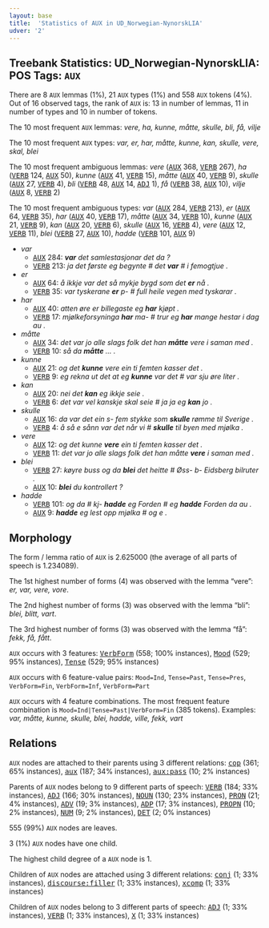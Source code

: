 ```yaml
---
layout: base
title:  'Statistics of AUX in UD_Norwegian-NynorskLIA'
udver: '2'
---
```


## Treebank Statistics: UD_Norwegian-NynorskLIA: POS Tags: `AUX`

There are 8 `AUX` lemmas (1%), 21 `AUX` types (1%) and 558 `AUX` tokens (4%).
Out of 16 observed tags, the rank of `AUX` is: 13 in number of lemmas, 11 in number of types and 10 in number of tokens.

The 10 most frequent `AUX` lemmas: <em>vere, ha, kunne, måtte, skulle, bli, få, vilje</em>

The 10 most frequent `AUX` types:  <em>var, er, har, måtte, kunne, kan, skulle, vere, skal, blei</em>

The 10 most frequent ambiguous lemmas: <em>vere</em> (<tt><a href="no_nynorsklia-pos-AUX.html">AUX</a></tt> 368, <tt><a href="no_nynorsklia-pos-VERB.html">VERB</a></tt> 267), <em>ha</em> (<tt><a href="no_nynorsklia-pos-VERB.html">VERB</a></tt> 124, <tt><a href="no_nynorsklia-pos-AUX.html">AUX</a></tt> 50), <em>kunne</em> (<tt><a href="no_nynorsklia-pos-AUX.html">AUX</a></tt> 41, <tt><a href="no_nynorsklia-pos-VERB.html">VERB</a></tt> 15), <em>måtte</em> (<tt><a href="no_nynorsklia-pos-AUX.html">AUX</a></tt> 40, <tt><a href="no_nynorsklia-pos-VERB.html">VERB</a></tt> 9), <em>skulle</em> (<tt><a href="no_nynorsklia-pos-AUX.html">AUX</a></tt> 27, <tt><a href="no_nynorsklia-pos-VERB.html">VERB</a></tt> 4), <em>bli</em> (<tt><a href="no_nynorsklia-pos-VERB.html">VERB</a></tt> 48, <tt><a href="no_nynorsklia-pos-AUX.html">AUX</a></tt> 14, <tt><a href="no_nynorsklia-pos-ADJ.html">ADJ</a></tt> 1), <em>få</em> (<tt><a href="no_nynorsklia-pos-VERB.html">VERB</a></tt> 38, <tt><a href="no_nynorsklia-pos-AUX.html">AUX</a></tt> 10), <em>vilje</em> (<tt><a href="no_nynorsklia-pos-AUX.html">AUX</a></tt> 8, <tt><a href="no_nynorsklia-pos-VERB.html">VERB</a></tt> 2)

The 10 most frequent ambiguous types:  <em>var</em> (<tt><a href="no_nynorsklia-pos-AUX.html">AUX</a></tt> 284, <tt><a href="no_nynorsklia-pos-VERB.html">VERB</a></tt> 213), <em>er</em> (<tt><a href="no_nynorsklia-pos-AUX.html">AUX</a></tt> 64, <tt><a href="no_nynorsklia-pos-VERB.html">VERB</a></tt> 35), <em>har</em> (<tt><a href="no_nynorsklia-pos-AUX.html">AUX</a></tt> 40, <tt><a href="no_nynorsklia-pos-VERB.html">VERB</a></tt> 17), <em>måtte</em> (<tt><a href="no_nynorsklia-pos-AUX.html">AUX</a></tt> 34, <tt><a href="no_nynorsklia-pos-VERB.html">VERB</a></tt> 10), <em>kunne</em> (<tt><a href="no_nynorsklia-pos-AUX.html">AUX</a></tt> 21, <tt><a href="no_nynorsklia-pos-VERB.html">VERB</a></tt> 9), <em>kan</em> (<tt><a href="no_nynorsklia-pos-AUX.html">AUX</a></tt> 20, <tt><a href="no_nynorsklia-pos-VERB.html">VERB</a></tt> 6), <em>skulle</em> (<tt><a href="no_nynorsklia-pos-AUX.html">AUX</a></tt> 16, <tt><a href="no_nynorsklia-pos-VERB.html">VERB</a></tt> 4), <em>vere</em> (<tt><a href="no_nynorsklia-pos-AUX.html">AUX</a></tt> 12, <tt><a href="no_nynorsklia-pos-VERB.html">VERB</a></tt> 11), <em>blei</em> (<tt><a href="no_nynorsklia-pos-VERB.html">VERB</a></tt> 27, <tt><a href="no_nynorsklia-pos-AUX.html">AUX</a></tt> 10), <em>hadde</em> (<tt><a href="no_nynorsklia-pos-VERB.html">VERB</a></tt> 101, <tt><a href="no_nynorsklia-pos-AUX.html">AUX</a></tt> 9)


* <em>var</em>
  * <tt><a href="no_nynorsklia-pos-AUX.html">AUX</a></tt> 284: <em><b>var</b> det samlestasjonar det da ?</em>
  * <tt><a href="no_nynorsklia-pos-VERB.html">VERB</a></tt> 213: <em>ja det første eg begynte # det <b>var</b> # i femogtjue .</em>
* <em>er</em>
  * <tt><a href="no_nynorsklia-pos-AUX.html">AUX</a></tt> 64: <em>å ikkje var det så mykje bygd som det <b>er</b> nå .</em>
  * <tt><a href="no_nynorsklia-pos-VERB.html">VERB</a></tt> 35: <em>var tyskerane <b>er</b> p- # full heile vegen med tyskarar .</em>
* <em>har</em>
  * <tt><a href="no_nynorsklia-pos-AUX.html">AUX</a></tt> 40: <em>atten øre er billegaste eg <b>har</b> kjøpt .</em>
  * <tt><a href="no_nynorsklia-pos-VERB.html">VERB</a></tt> 17: <em>mjølkeforsyninga <b>har</b> ma- # trur eg <b>har</b> mange hestar i dag au .</em>
* <em>måtte</em>
  * <tt><a href="no_nynorsklia-pos-AUX.html">AUX</a></tt> 34: <em>det var jo alle slags folk det han <b>måtte</b> vere i saman med .</em>
  * <tt><a href="no_nynorsklia-pos-VERB.html">VERB</a></tt> 10: <em>så da <b>måtte</b> … .</em>
* <em>kunne</em>
  * <tt><a href="no_nynorsklia-pos-AUX.html">AUX</a></tt> 21: <em>og det <b>kunne</b> vere ein ti femten kasser det .</em>
  * <tt><a href="no_nynorsklia-pos-VERB.html">VERB</a></tt> 9: <em>eg rekna ut det at eg <b>kunne</b> var det # var sju øre liter .</em>
* <em>kan</em>
  * <tt><a href="no_nynorsklia-pos-AUX.html">AUX</a></tt> 20: <em>nei det <b>kan</b> eg ikkje seie .</em>
  * <tt><a href="no_nynorsklia-pos-VERB.html">VERB</a></tt> 6: <em>det var vel kanskje skal seie # ja ja eg <b>kan</b> jo .</em>
* <em>skulle</em>
  * <tt><a href="no_nynorsklia-pos-AUX.html">AUX</a></tt> 16: <em>da var det ein s- fem stykke som <b>skulle</b> rømme til Sverige .</em>
  * <tt><a href="no_nynorsklia-pos-VERB.html">VERB</a></tt> 4: <em>å så e sånn var det når vi # <b>skulle</b> til byen med mjølka .</em>
* <em>vere</em>
  * <tt><a href="no_nynorsklia-pos-AUX.html">AUX</a></tt> 12: <em>og det kunne <b>vere</b> ein ti femten kasser det .</em>
  * <tt><a href="no_nynorsklia-pos-VERB.html">VERB</a></tt> 11: <em>det var jo alle slags folk det han måtte <b>vere</b> i saman med .</em>
* <em>blei</em>
  * <tt><a href="no_nynorsklia-pos-VERB.html">VERB</a></tt> 27: <em>køyre buss og da <b>blei</b> det heitte # Øss- b- Eidsberg bilruter .</em>
  * <tt><a href="no_nynorsklia-pos-AUX.html">AUX</a></tt> 10: <em><b>blei</b> du kontrollert ?</em>
* <em>hadde</em>
  * <tt><a href="no_nynorsklia-pos-VERB.html">VERB</a></tt> 101: <em>og da # kj- <b>hadde</b> eg Forden # eg <b>hadde</b> Forden da au .</em>
  * <tt><a href="no_nynorsklia-pos-AUX.html">AUX</a></tt> 9: <em><b>hadde</b> eg lest opp mjølka # og e .</em>

## Morphology

The form / lemma ratio of `AUX` is 2.625000 (the average of all parts of speech is 1.234089).

The 1st highest number of forms (4) was observed with the lemma “vere”: <em>er, var, vere, vore</em>.

The 2nd highest number of forms (3) was observed with the lemma “bli”: <em>blei, blitt, vart</em>.

The 3rd highest number of forms (3) was observed with the lemma “få”: <em>fekk, få, fått</em>.

`AUX` occurs with 3 features: <tt><a href="no_nynorsklia-feat-VerbForm.html">VerbForm</a></tt> (558; 100% instances), <tt><a href="no_nynorsklia-feat-Mood.html">Mood</a></tt> (529; 95% instances), <tt><a href="no_nynorsklia-feat-Tense.html">Tense</a></tt> (529; 95% instances)

`AUX` occurs with 6 feature-value pairs: `Mood=Ind`, `Tense=Past`, `Tense=Pres`, `VerbForm=Fin`, `VerbForm=Inf`, `VerbForm=Part`

`AUX` occurs with 4 feature combinations.
The most frequent feature combination is `Mood=Ind|Tense=Past|VerbForm=Fin` (385 tokens).
Examples: <em>var, måtte, kunne, skulle, blei, hadde, ville, fekk, vart</em>


## Relations

`AUX` nodes are attached to their parents using 3 different relations: <tt><a href="no_nynorsklia-dep-cop.html">cop</a></tt> (361; 65% instances), <tt><a href="no_nynorsklia-dep-aux.html">aux</a></tt> (187; 34% instances), <tt><a href="no_nynorsklia-dep-aux-pass.html">aux:pass</a></tt> (10; 2% instances)

Parents of `AUX` nodes belong to 9 different parts of speech: <tt><a href="no_nynorsklia-pos-VERB.html">VERB</a></tt> (184; 33% instances), <tt><a href="no_nynorsklia-pos-ADJ.html">ADJ</a></tt> (166; 30% instances), <tt><a href="no_nynorsklia-pos-NOUN.html">NOUN</a></tt> (130; 23% instances), <tt><a href="no_nynorsklia-pos-PRON.html">PRON</a></tt> (21; 4% instances), <tt><a href="no_nynorsklia-pos-ADV.html">ADV</a></tt> (19; 3% instances), <tt><a href="no_nynorsklia-pos-ADP.html">ADP</a></tt> (17; 3% instances), <tt><a href="no_nynorsklia-pos-PROPN.html">PROPN</a></tt> (10; 2% instances), <tt><a href="no_nynorsklia-pos-NUM.html">NUM</a></tt> (9; 2% instances), <tt><a href="no_nynorsklia-pos-DET.html">DET</a></tt> (2; 0% instances)

555 (99%) `AUX` nodes are leaves.

3 (1%) `AUX` nodes have one child.

The highest child degree of a `AUX` node is 1.

Children of `AUX` nodes are attached using 3 different relations: <tt><a href="no_nynorsklia-dep-conj.html">conj</a></tt> (1; 33% instances), <tt><a href="no_nynorsklia-dep-discourse-filler.html">discourse:filler</a></tt> (1; 33% instances), <tt><a href="no_nynorsklia-dep-xcomp.html">xcomp</a></tt> (1; 33% instances)

Children of `AUX` nodes belong to 3 different parts of speech: <tt><a href="no_nynorsklia-pos-ADJ.html">ADJ</a></tt> (1; 33% instances), <tt><a href="no_nynorsklia-pos-VERB.html">VERB</a></tt> (1; 33% instances), <tt><a href="no_nynorsklia-pos-X.html">X</a></tt> (1; 33% instances)

